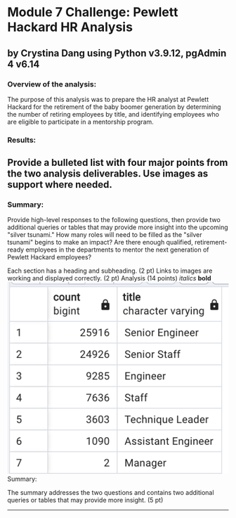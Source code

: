 # Module 7 Challenge: Pewlett Hackard HR Analysis
## by Crystina Dang using Python v3.9.12, pgAdmin 4 v6.14

### Overview of the analysis: 
The purpose of this analysis was to prepare the HR analyst at Pewlett Hackard for the retirement of the baby boomer generation by determining the number of retiring employees by title, and identifying employees who are eligible to participate in a mentorship program.

### Results: 
Provide a bulleted list with four major points from the two analysis deliverables. Use images as support where needed.
- 

### Summary: 
Provide high-level responses to the following questions, then provide two additional queries or tables that may provide more insight into the upcoming "silver tsunami."
How many roles will need to be filled as the "silver tsunami" begins to make an impact?
Are there enough qualified, retirement-ready employees in the departments to mentor the next generation of Pewlett Hackard employees?

Each section has a heading and subheading. (2 pt)
Links to images are working and displayed correctly. (2 pt)
Analysis (14 points)
*italics*
**bold**
![This is an image](https://github.com/crystdang/Pewlett-Hackard-analysis/blob/main/Images/retiring_titles.png)
Summary:

The summary addresses the two questions and contains two additional queries or tables that may provide more insight. (5 pt)


---
